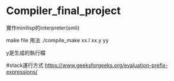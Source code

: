 # Compiler_final_project


實作minilisp的interpreter(smli)

make file 用法
./compile_make xx.l xx.y yy

y是生成的執行檔



#stack運行方式
https://www.geeksforgeeks.org/evaluation-prefix-expressions/

